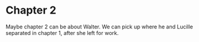 # Chapter 2

Maybe chapter 2 can be about Walter. We can pick up where he and Lucille separated in chapter 1, after she left for work.